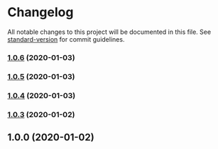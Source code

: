 # Changelog

All notable changes to this project will be documented in this file. See [standard-version](https://github.com/conventional-changelog/standard-version) for commit guidelines.

### [1.0.6](https://github.com/guochengwei/single-spa-vue-pre-loader/compare/v1.0.5...v1.0.6) (2020-01-03)

### [1.0.5](https://github.com/guochengwei/single-spa-vue-pre-loader/compare/v1.0.4...v1.0.5) (2020-01-03)

### [1.0.4](https://github.com/guochengwei/single-spa-vue-pre-loader/compare/v1.0.3...v1.0.4) (2020-01-03)

### [1.0.3](https://github.com/guochengwei/single-spa-vue-pre-loader/compare/v1.0.2...v1.0.3) (2020-01-02)

## 1.0.0 (2020-01-02)

